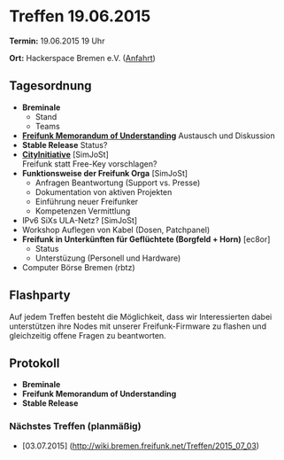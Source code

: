 # Treffen 19.06.2015

**Termin:** 19.06.2015 19 Uhr

**Ort:** Hackerspace Bremen e.V. ([Anfahrt](https://www.hackerspace-bremen.de/anfahrt/))

## Tagesordnung

* **Breminale**
  * Stand
  * Teams
* [**Freifunk Memorandum of Understanding**](https://github.com/freifunk/MoU) Austausch und Diskussion
* **Stable Release** Status?
* **[CityInitiative](http://www.bremen-city.de/)** [SimJoSt]  
  Freifunk statt Free-Key vorschlagen?
* **Funktionsweise der Freifunk Orga** [SimJoSt]
  * Anfragen Beantwortung (Support vs. Presse)
  * Dokumentation von aktiven Projekten
  * Einführung neuer Freifunker
  * Kompetenzen Vermittlung
* IPv6 SiXs ULA-Netz? [SimJoSt]
* Workshop Auflegen von Kabel (Dosen, Patchpanel)
* **Freifunk in Unterkünften für Geflüchtete (Borgfeld + Horn)** [ec8or]
  * Status
  * Unterstüzung (Personell und Hardware)
* Computer Börse Bremen (rbtz)

## Flashparty

Auf jedem Treffen besteht die Möglichkeit, dass wir Interessierten dabei unterstützen ihre Nodes mit unserer Freifunk-Firmware zu flashen und gleichzeitig offene Fragen zu beantworten.

## Protokoll

* **Breminale**
* **Freifunk Memorandum of Understanding**
* **Stable Release**

### Nächstes Treffen (planmäßig)
* [03.07.2015] (http://wiki.bremen.freifunk.net/Treffen/2015_07_03)
